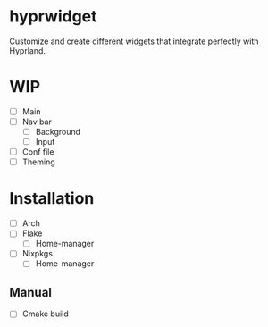 # hyprwidget
Customize and create different widgets that integrate perfectly with Hyprland.

# WIP
- [ ] Main
- [ ] Nav bar
  - [ ] Background
  - [ ] Input
- [ ] Conf file
- [ ] Theming

# Installation
- [ ] Arch
- [ ] Flake
  - [ ] Home-manager
- [ ] Nixpkgs
  - [ ] Home-manager

## Manual
- [ ] Cmake build
